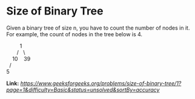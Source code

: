# Size of Binary Tree
Given a binary tree of size n, you have to count the number of nodes in it. For example, the count of nodes in the tree below is 4.  
  
&nbsp;&nbsp;&nbsp;&nbsp;&nbsp;&nbsp;&nbsp;&nbsp;&nbsp;1  
&nbsp;&nbsp;&nbsp;&nbsp;&nbsp;&nbsp;&nbsp;/&nbsp;&nbsp;&nbsp;\  
&nbsp;&nbsp;&nbsp;&nbsp;10&nbsp;&nbsp;&nbsp;&nbsp;39  
&nbsp;&nbsp;/  
5  
  
**Link:** _https://www.geeksforgeeks.org/problems/size-of-binary-tree/1?page=1&difficulty=Basic&status=unsolved&sortBy=accuracy_
